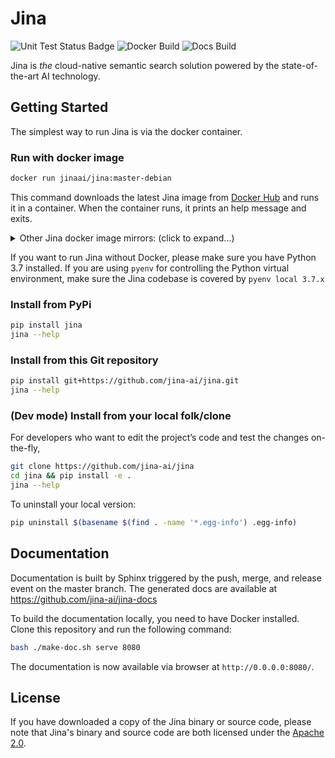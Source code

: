 # Jina

![Unit Test Status Badge](https://github.com/jina-ai/jina/workflows/Unit%20Test/badge.svg)
![Docker Build](https://github.com/jina-ai/jina/workflows/Docker%20BuildX/badge.svg?brreadanch=master)
![Docs Build](https://github.com/jina-ai/jina/workflows/Docs%20Build/badge.svg?branch=master)


Jina is *the* cloud-native semantic search solution powered by the state-of-the-art AI technology.


## Getting Started

The simplest way to run Jina is via the docker container.  

### Run with docker image

```bash
docker run jinaai/jina:master-debian
```

This command downloads the latest Jina image from [Docker Hub](https://hub.docker.com/repository/docker/jinaai/) and runs it in a container. When the container runs, it prints an help message and exits.

<details>
 <summary>Other Jina docker image mirrors: (click to expand...)</summary>

#### Github Package (Do not support multiarch)

```bash
docker login -u USERNAME -p TOKEN docker.pkg.github.com
docker run docker.pkg.github.com/jina-ai/jina/jina:[tag]
```

#### Tencent Cloud (Too slow to upload)

```bash
docker login -u USERNAME -p TOKEN ccr.ccs.tencentyun.com
docker run ccr.ccs.tencentyun.com/jina/jina:[tag]
```


</details>


If you want to run Jina without Docker, please make sure you have Python 3.7 installed. 
If you are using `pyenv` for controlling the Python virtual environment, make sure the Jina codebase is covered by `pyenv local 3.7.x`

### Install from PyPi
 
```bash
pip install jina
jina --help
```

### Install from this Git repository

```bash
pip install git+https://github.com/jina-ai/jina.git
jina --help
```

### (Dev mode) Install from your local folk/clone 

For developers who want to edit the project’s code and test the changes on-the-fly, 

```bash
git clone https://github.com/jina-ai/jina
cd jina && pip install -e .
jina --help
``` 

To uninstall your local version:

```bash
pip uninstall $(basename $(find . -name '*.egg-info') .egg-info)
```

  
## Documentation 

Documentation is built by Sphinx triggered by the push, merge, and release event on the master branch. The generated docs are available at https://github.com/jina-ai/jina-docs
 
To build the documentation locally, you need to have Docker installed. Clone this repository and run the following command: 
```bash
bash ./make-doc.sh serve 8080
```

The documentation is now available via browser at `http://0.0.0.0:8080/`.

## License

If you have downloaded a copy of the Jina binary or source code, please note that Jina's binary and source code are both licensed under the [Apache 2.0](LICENSE).
